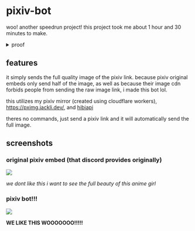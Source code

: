 # pixiv-bot

woo! another speedrun project! this project took me about 1 hour and 30 minutes to make. 

<details>
    <summary>proof</summary>
    <img src="https://cdn.hayasaka.moe/5dtw2vdd1jzg.jpg" />
</details>

## features

it simply sends the full quality image of the pixiv link. because pixiv original embeds only send half of the image, as well as because their image cdn forbids people from sending the raw image link, i made this bot lol.

this utilizes my pixiv mirror (created using cloudflare workers), https://pximg.jackli.dev/, and [hibiapi](https://github.com/mixmoe/HibiAPI)

theres no commands, just send a pixiv link and it will automatically send the full image.

## screenshots

### original pixiv embed (that discord provides originally)

<img src="https://cdn.hayasaka.moe/aea5d9y2mkl2.jpg" />

*we dont like this i want to see the full beauty of this anime girl*

### pixiv bot!!!

<img src="https://cdn.hayasaka.moe/cknu8ebhssnt.jpg" />

**WE LIKE THIS WOOOOOOO!!!!!**
